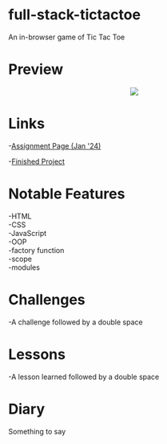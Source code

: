 # full-stack-tictactoe
An in-browser game of Tic Tac Toe

# Preview

<div align="center">
    <img src="./images/project-preview.png">
</div>

# Links

-[Assignment Page (Jan '24)](https://www.theodinproject.com/lessons/node-path-javascript-tic-tac-toe)

-[Finished Project](https://erreurdesyntaxe.github.io/full-stack-tictactoe)

# Notable Features

-HTML  
-CSS  
-JavaScript  
-OOP  
-factory function  
-scope  
-modules  

# Challenges

-A challenge followed by a double space  

# Lessons

-A lesson learned followed by a double space  

# Diary

Something to say
